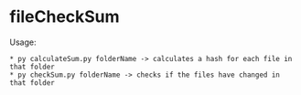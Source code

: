 # fileCheckSum

Usage: 

    * py calculateSum.py folderName -> calculates a hash for each file in that folder 
    * py checkSum.py folderName -> checks if the files have changed in that folder

